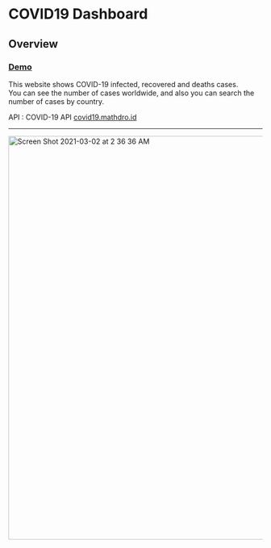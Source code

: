 # COVID19 Dashboard

## Overview

### [Demo](https://covid19-dashboard-pi.vercel.app)

This website shows COVID-19 infected, recovered and deaths cases.  
You can see the number of cases worldwide, and also you can search the number of cases by country.

API : COVID-19 API [covid19.mathdro.id](https://covid19.mathdro.id/api)

***
<img width="800" alt="Screen Shot 2021-03-02 at 2 36 36 AM" src="https://user-images.githubusercontent.com/64046039/109638451-e231d600-7b02-11eb-8781-9bc168a4316a.png">
